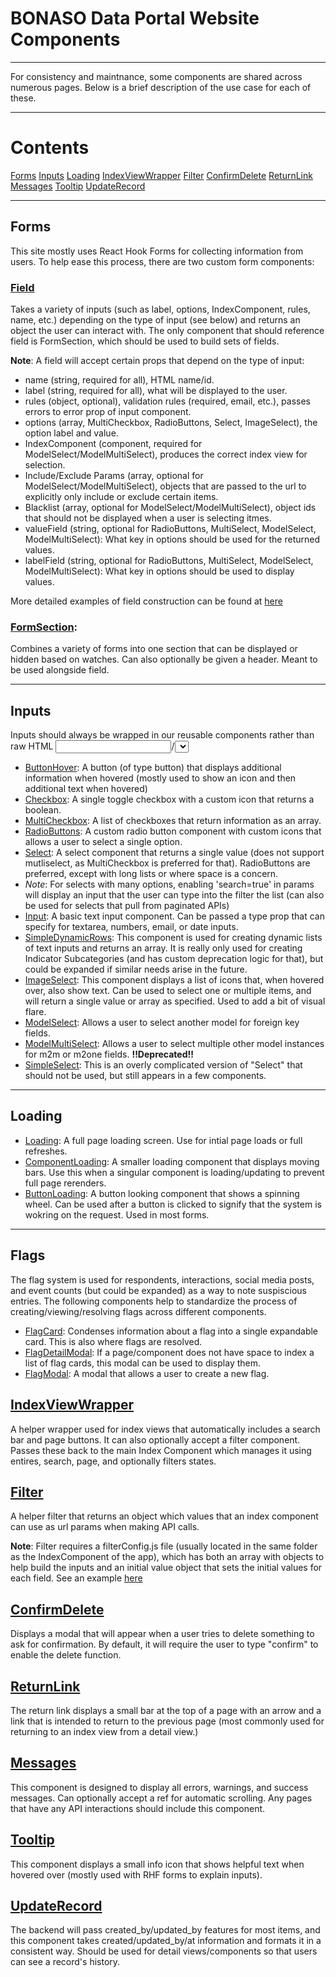 # BONASO Data Portal Website Components

---

For consistency and maintnance, some components are shared across numerous pages. Below is a brief description of the use case for each of these.

---

# Contents
[Forms](#forms)
[Inputs](#inputs)
[Loading](#loading)
[IndexViewWrapper](#indexviewwrapper)
[Filter](#filter)
[ConfirmDelete](#confirm)
[ReturnLink](#returnlink)
[Messages](#messages)
[Tooltip](#tooltip)
[UpdateRecord](#updaterecord)

---

## Forms
This site mostly uses React Hook Forms for collecting information from users. To help ease this process, there are two custom form components:

### [Field](/src/components/reuseables/forms/Field.jsx)
Takes a variety of inputs (such as label, options, IndexComponent, rules, name, etc.) depending on the type of input (see below) and returns an object the user can interact with. The only component that should reference field is FormSection, which should be used to build sets of fields. 

**Note**: A field will accept certain props that depend on the type of input:
- name (string, required for all), HTML name/id.
- label (string, required for all), what will be displayed to the user.
- rules (object, optional), validation rules (required, email, etc.), passes errors to error prop of input component.
- options (array, MultiCheckbox, RadioButtons, Select, ImageSelect), the option label and value.
- IndexComponent (component, required for ModelSelect/ModelMultiSelect), produces the correct index view for selection.
- Include/Exclude Params (array, optional for ModelSelect/ModelMultiSelect), objects that are passed to the url to explicitly only include or exclude certain items.
- Blacklist (array, optional for ModelSelect/ModelMultiSelect), object ids that should not be displayed when a user is selecting itmes.
- valueField (string, optional for RadioButtons, MultiSelect, ModelSelect, ModelMultiSelect): What key in options should be used for the returned values.
- labelField (string, optional for RadioButtons, MultiSelect, ModelSelect, ModelMultiSelect): What key in options should be used to display values.

More detailed examples of field construction can be found at [here](/src/components/indicators/IndicatorForm.jsx)

### [FormSection](/src/components/reuseables/forms/FormSection.jsx): 
Combines a variety of forms into one section that can be displayed or hidden based on watches. Can also optionally be given a header. Meant to be used alongside field.

---

## Inputs
Inputs should always be wrapped in our reusable components rather than raw HTML <input>/<select> unless explicitly noted.
- [ButtonHover](/src/components/reuseables/inputs/ButtonHover.jsx]): A button (of type button) that displays additional information when hovered (mostly used to show an icon and then additional text when hovered)
- [Checkbox](/src/components/reuseables/inputs/Checkbox.jsx): A single toggle checkbox with a custom icon that returns a boolean.
- [MultiCheckbox](/src/components/reuseables/inputs/MultiCheckbox.jsx): A list of checkboxes that return information as an array.
- [RadioButtons](/src/components/reuseables/inputs/RadioButtons.jsx): A custom radio button component with custom icons that allows a user to select a single option.
- [Select](/src/components/reuseables/inputs/Select.jsx): A select component that returns a single value (does not support mutliselect, as MultiCheckbox is preferred for that). RadioButtons are preferred, except with long lists or where space is a concern. 
- *Note*: For selects with many options, enabling 'search=true' in params will display an input that the user can type into the filter the list (can also be used for selects that pull from paginated APIs)    
- [Input](/src/components/reuseables/inputs/Input.jsx): A basic text input component. Can be passed a type prop that can specify for textarea, numbers, email, or date inputs. 
- [SimpleDynamicRows](/src/components/reuseables/inputs/SimpleDynamicRows.jsx): This component is used for creating dynamic lists of text inputs and returns an array. It is really only used for creating Indicator Subcategories (and has custom deprecation logic for that), but could be expanded if similar needs arise in the future. 
- [ImageSelect](/src/components/reuseables/inputs/ImageSelect.jsx): This component displays a list of icons that, when hovered over, also show text. Can be used to select one or multiple items, and will return a single value or array as specified. Used to add a bit of visual flare.
- [ModelSelect](/src/components/reuseables/inputs/ModelMultiSelect.jsx): Allows a user to select another model for foreign key fields.
- [ModelMultiSelect](/src/components/reuseables/inputs/ModelMultiSelect.jsx): Allows a user to select multiple other model instances for m2m or m2one fields. 
**!!Deprecated!!**
- [SimpleSelect](/src/components/reuseables/inputs/SimpleSelect.jsx): This is an overly complicated version of "Select" that should not be used, but still appears in a few components.

---

## Loading
- [Loading](/src/components/reuseables/loading/Loading.jsx): A full page loading screen. Use for intial page loads or full refreshes. 
- [ComponentLoading](/src/components/reuseables/loading/ComponentLoading.jsx): A smaller loading component that displays moving bars. Use this when a singular component is loading/updating to prevent full page rerenders.
- [ButtonLoading](/src/components/reuseables/loading/ButtonLoading.jsx): A button looking component that shows a spinning wheel. Can be used after a button is clicked to signify that the system is wokring on the request. Used in most forms. 

---

## Flags
The flag system is used for respondents, interactions, social media posts, and event counts (but could be expanded) as a way to note suspiscious entries. The following components help to standardize the process of creating/viewing/resolving flags across different components. 

- [FlagCard](/src/components/flags/flagCard.jsx): Condenses information about a flag into a single expandable card. This is also where flags are resolved.
- [FlagDetailModal](/src/components/flags/FlagDetailModal.jsx): If a page/component does not have space to index a list of flag cards, this modal can be used to display them. 
- [FlagModal](/src/components/flags/FlagModal.jsx): A modal that allows a user to create a new flag. 

## [IndexViewWrapper](/src/components/reuseables/IndexView.jsx)
A helper wrapper used for index views that automatically includes a search bar and page buttons. It can also optionally accept a filter component. Passes these back to the main Index Component which manages it using entires, search, page, and optionally filters states.

## [Filter](/src/components/reuseables/Filter.jsx)
A helper filter that returns an object which values that an index component can use as url params when making API calls. 

**Note**: Filter requires a filterConfig.js file (usually located in the same folder as the IndexComponent of the app), which has both an array with objects to help build the inputs and an initial value object that sets the initial values for each field. See an example [here](/src/components/flags/filterConfig.js)

## [ConfirmDelete](src/components/reuseables/ConfirmDelete.jsx)
Displays a modal that will appear when a user tries to delete something to ask for confirmation. By default, it will require the user to type "confirm" to enable the delete function. 

## [ReturnLink](/src/components/reuseables/ReturnLink.jsx)
The return link displays a small bar at the top of a page with an arrow and a link that is intended to return to the previous page (most commonly used for returning to an index view from a detail view.)

## [Messages](/src/components/reuseables/Messages.jsx)
This component is designed to display all errors, warnings, and success messages. Can optionally accept a ref for automatic scrolling. Any pages that have any API interactions should include this component.

## [Tooltip](/src/components/reuseables/Tooltip.jsx)
This component displays a small info icon that shows helpful text when hovered over (mostly used with RHF forms to explain inputs).

## [UpdateRecord](/src/components/reuseables/meta/UpdateRecord.jsx)
The backend will pass created_by/updated_by features for most items, and this component takes created/updated_by/at information and formats it in a consistent way. Should be used for detail views/components so that users can see a record's history. 
